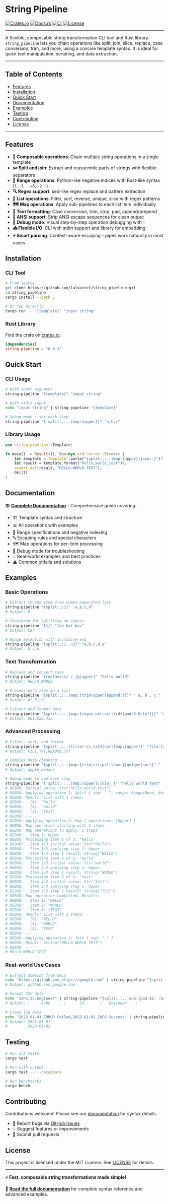 # String Pipeline

[![Crates.io](https://img.shields.io/crates/v/string_pipeline.svg)](https://crates.io/crates/string_pipeline)
[![Docs.rs](https://docs.rs/string_pipeline/badge.svg)](https://docs.rs/string_pipeline)
[![CI](https://github.com/lalvarezt/string_pipeline/actions/workflows/ci.yml/badge.svg)](https://github.com/lalvarezt/string_pipeline/actions)
[![License](https://img.shields.io/crates/l/string_pipeline.svg)](https://github.com/lalvarezt/string_pipeline/blob/main/LICENSE)

---

A flexible, composable string transformation CLI tool and Rust library. `string_pipeline` lets you chain operations like split, join, slice, replace, case conversion, trim, and more, using a concise template syntax. It is ideal for quick text manipulation, scripting, and data extraction.

---

## Table of Contents

- [Features](#features)
- [Installation](#installation)
- [Quick Start](#quick-start)
- [Documentation](#documentation)
- [Examples](#examples)
- [Testing](#testing)
- [Contributing](#contributing)
- [License](#license)

---

## Features

- **🔗 Composable operations**: Chain multiple string operations in a single template
- **✂️ Split and join**: Extract and reassemble parts of strings with flexible separators
- **🎯 Range operations**: Python-like negative indices with Rust-like syntax (`1..3`, `..=5`, `-2..`)
- **🔍 Regex support**: sed-like regex replace and pattern extraction
- **🔧 List operations**: Filter, sort, reverse, unique, slice with regex patterns
- **🗺️ Map operations**: Apply sub-pipelines to each list item individually
- **🎨 Text formatting**: Case conversion, trim, strip, pad, append/prepend
- **🌈 ANSI support**: Strip ANSI escape sequences for clean output
- **🐛 Debug mode**: Visual step-by-step operation debugging with `!`
- **📥 Flexible I/O**: CLI with stdin support and library for embedding
- **⚡ Smart parsing**: Context-aware escaping - pipes work naturally in most cases

## Installation

### CLI Tool

```sh
# From source
git clone https://github.com/lalvarezt/string_pipeline.git
cd string_pipeline
cargo install --path .

# Or run directly
cargo run -- "{template}" "input string"
```

### Rust Library

Find the crate on [crates.io](https://crates.io/crates/string_pipeline):

```toml
[dependencies]
string_pipeline = "0.8.1"
```

## Quick Start

### CLI Usage

```sh
# With input argument
string-pipeline "{template}" "input string"

# With stdin input
echo "input string" | string-pipeline "{template}"

# Debug mode - see each step
string-pipeline "{!split:,:..|map:{upper}}" "a,b,c"
```

### Library Usage

```rust
use string_pipeline::Template;

fn main() -> Result<(), Box<dyn std::error::Error>> {
    let template = Template::parse("{split:,:..|map:{upper}|join:-}")?;
    let result = template.format("hello,world,test")?;
    assert_eq!(result, "HELLO-WORLD-TEST");
    Ok(())
}
```

## Documentation

📚 **[Complete Documentation](docs/template-system.md)** - Comprehensive guide covering:

- 🏗️ Template syntax and structure
- 📊 All operations with examples
- 🎯 Range specifications and negative indexing
- 🔤 Escaping rules and special characters
- 🗺️ Map operations for per-item processing
- 🐛 Debug mode for troubleshooting
- 💡 Real-world examples and best practices
- ⚠️ Common pitfalls and solutions

## Examples

### Basic Operations

```sh
# Extract second item from comma-separated list
string-pipeline "{split:,:1}" "a,b,c,d"
# Output: b

# Shorthand for splitting on spaces
string-pipeline "{1}" "foo bar baz"
# Output: bar

# Range selection with inclusive end
string-pipeline "{split:,:1..=3}" "a,b,c,d,e"
# Output: b,c,d
```

### Text Transformation

```sh
# Replace and convert case
string-pipeline "{replace:s/ /_/g|upper}" "hello world"
# Output: HELLO_WORLD

# Process each item in a list
string-pipeline "{split:,:..|map:{trim|upper|append:!}}" " a, b , c "
# Output: A!,B!,C!

# Extract and format data
string-pipeline "{split:,:..|map:{regex_extract:\\d+|pad:3:0:left}}" "a1,b22,c333"
# Output: 001,022,333
```

### Advanced Processing

```sh
# Filter, sort, and format
string-pipeline "{split:,:..|filter:\\.txt$|sort|map:{upper}}" "file.txt,doc.pdf,readme.txt,image.png"
# Output: FILE.TXT,README.TXT

# Complex data cleaning
string-pipeline "{split:,:..|map:{trim|strip:*|lower}|unique|sort}" "  *APPLE*, *banana*, *APPLE*  "
# Output: apple,banana

# Debug mode to see each step
string-pipeline "{!split: :..|map:{upper}|join:_}" "hello world test"
# DEBUG: Initial value: Str("hello world test")
# DEBUG: Applying operation 1: Split { sep: " ", range: Range(None, None, false) }
# DEBUG: Result: List with 3 items:
# DEBUG:   [0]: "hello"
# DEBUG:   [1]: "world"
# DEBUG:   [2]: "test"
# DEBUG: ---
# DEBUG: Applying operation 2: Map { operations: [Upper] }
# DEBUG: Map operation starting with 3 items
# DEBUG: Map operations to apply: 1 steps
# DEBUG:   Step 1: Upper
# DEBUG: Processing item 1 of 3: "hello"
# DEBUG:   Item 1/3 initial value: Str("hello")
# DEBUG:   Item 1/3 applying step 1: Upper
# DEBUG:   Item 1/3 step 1 result: String("HELLO")
# DEBUG: Processing item 2 of 3: "world"
# DEBUG:   Item 2/3 initial value: Str("world")
# DEBUG:   Item 2/3 applying step 1: Upper
# DEBUG:   Item 2/3 step 1 result: String("WORLD")
# DEBUG: Processing item 3 of 3: "test"
# DEBUG:   Item 3/3 initial value: Str("test")
# DEBUG:   Item 3/3 applying step 1: Upper
# DEBUG:   Item 3/3 step 1 result: String("TEST")
# DEBUG: Map operation completed. Results:
# DEBUG:   Item 1: "HELLO"
# DEBUG:   Item 2: "WORLD"
# DEBUG:   Item 3: "TEST"
# DEBUG: Result: List with 3 items:
# DEBUG:   [0]: "HELLO"
# DEBUG:   [1]: "WORLD"
# DEBUG:   [2]: "TEST"
# DEBUG: ---
# DEBUG: Applying operation 3: Join { sep: "_" }
# DEBUG: Result: String("HELLO_WORLD_TEST")
# DEBUG: ---
# HELLO_WORLD_TEST
```

### Real-world Use Cases

```sh
# Extract domains from URLs
echo "https://github.com,https://google.com" | string-pipeline "{split:,:..|map:{regex_extract://([^/]+):1}}"
# Output: github.com,google.com

# Format CSV data
echo "John,25,Engineer" | string-pipeline "{split:,:..|map:{pad:15: :both}|join:\||append:\||prepend:\|}"
# Output: |     John      |      25       |   Engineer    |

# Clean log data
echo "2023-01-01 ERROR Failed,2023-01-02 INFO Success" | string-pipeline "{split:,:..|map:{regex_extract:\\d{4}-\\d{2}-\\d{2}}|join:\\n}"
# Output: 2023-01-01
#         2023-01-02
```

## Testing

```sh
# Run all tests
cargo test

# Run with output
cargo test -- --nocapture

# Run benchmarks
cargo bench
```

## Contributing

Contributions welcome! Please see our [documentation](docs/template-system.md) for syntax details.

- 🐛 Report bugs via [GitHub Issues](https://github.com/lalvarezt/string_pipeline/issues)
- 💡 Suggest features or improvements
- 🔧 Submit pull requests

## License

This project is licensed under the MIT License. See [LICENSE](LICENSE) for details.

---

**⚡ Fast, composable string transformations made simple!**

📖 **[Read the full documentation](docs/template-system.md)** for complete syntax reference and advanced examples.
